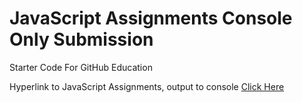 # JavaScript Assignments Console Only Submission
Starter Code For GitHub Education

Hyperlink to JavaScript Assignments, output to console <a href="https://github.com/MercersKitchen/CS20/tree/master/Websites/JavaScript%20Lessons/JavaScript%20Only%20Assignments">Click Here</a>
